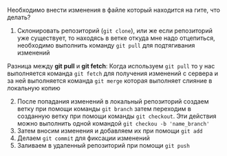 Необходимо внести изменения в файле который находится на гите, что делать?

1. Склонировать репозиторий (`git clone`), или же если репозиторий уже существует, то находясь в ветке откуда мне надо отцепиться, необходимо выполнить команду `git pull` для подтягивания изменений

Разница между **git pull** и **git fetch**:
Когда используем `git pull` то у нас выполняется команда `git fetch` для получения изменений с сервера и за ней выполняется команда `git merge` которая выполняет слияние в локальную копию

2. После попадания изменений в локальный репозиторий создаем ветку при помощи команды `git branch` затем переходим в созданную ветку при помощи команды `git checkout`. Эти действия можно выполнить одной командой `git checkou -b 'name_branch'`
3. Затем вносим изменения и добавляем их при помощи `git add`
4. Делаем `git commit` для фиксации изменений
5. Заливаем в удаленный репозиторий при помощи `git push`